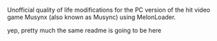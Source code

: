 Unofficial quality of life modifications for the PC version of the hit video game Musynx (also known as Musync) using MelonLoader.

yep, pretty much the same readme is going to be here
